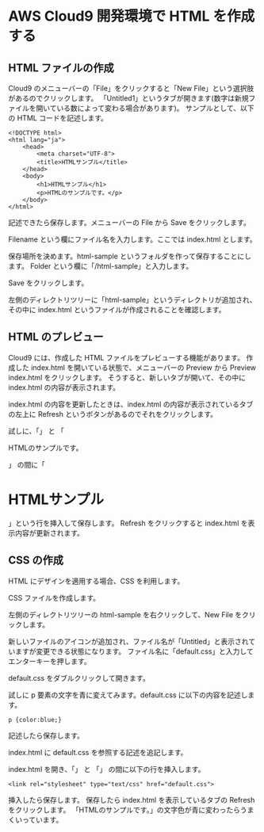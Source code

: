 # AWS Cloud9 開発環境で HTML を作成する

## HTML ファイルの作成

Cloud9 のメニューバーの「File」をクリックすると「New File」という選択肢があるのでクリックします。
「Untitled1」というタブが開きます(数字は新規ファイルを開いている数によって変わる場合があります)。
サンプルとして、以下の HTML コードを記述します。

    <!DOCTYPE html>
    <html lang="ja">
        <head>
            <meta charset="UTF-8">
            <title>HTMLサンプル</title>
        </head>
        <body>
            <h1>HTMLサンプル</h1>
            <p>HTMLのサンプルです。</p>
        </body>
    </html>

記述できたら保存します。メニューバーの File から Save をクリックします。

Filename という欄にファイル名を入力します。ここでは index.html とします。

保存場所を決めます。html-sample というフォルダを作って保存することにします。
Folder という欄に「/html-sample」と入力します。

Save をクリックします。

左側のディレクトリツリーに「html-sample」というディレクトリが追加され、
その中に index.html というファイルが作成されることを確認します。

## HTML のプレビュー

Cloud9 には、作成した HTML ファイルをプレビューする機能があります。
作成した index.html を開いている状態で、メニューバーの Preview から Preview index.html をクリックします。
そうすると、新しいタブが開いて、その中に index.html の内容が表示されます。

index.html の内容を更新したときは、index.html の内容が表示されているタブの左上に Refresh というボタンがあるのでそれをクリックします。

試しに、「<body>」 と 「<p>HTMLのサンプルです。</p>」 の間に「<h1>HTMLサンプル</h1>」という行を挿入して保存します。
Refresh をクリックすると index.html を表示内容が更新されます。

## CSS の作成

HTML にデザインを適用する場合、CSS を利用します。

CSS ファイルを作成します。

左側のディレクトリツリーの html-sample を右クリックして、New File をクリックします。

新しいファイルのアイコンが追加され、ファイル名が「Untitled」と表示されていますが変更できる状態になります。
ファイル名に「default.css」と入力してエンターキーを押します。

default.css をダブルクリックして開きます。

試しに p 要素の文字を青に変えてみます。default.css に以下の内容を記述します。

    p {color:blue;}

記述したら保存します。

index.html に default.css を参照する記述を追記します。

index.html を開き、「<meta charset="UTF-8">」 と 「<title>HTMLサンプル</title>」 の間に以下の行を挿入します。

    <link rel="stylesheet" type="text/css" href="default.css">

挿入したら保存します。
保存したら index.html を表示しているタブの Refresh をクリックします。
「HTMLのサンプルです。」の文字色が青に変わったらうまくいっています。
